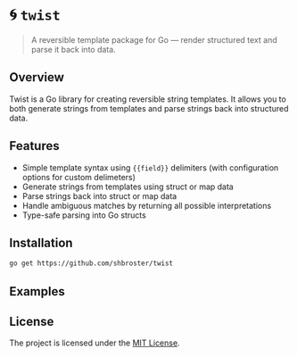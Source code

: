 # 🌀 `twist`

> A reversible template package for Go — render structured text and parse it back into data.

## Overview

Twist is a Go library for creating reversible string templates. It allows you to both generate strings from templates and parse strings back into structured data.

## Features

- Simple template syntax using `{{field}}` delimiters (with configuration options for custom delimeters)
- Generate strings from templates using struct or map data
- Parse strings back into struct or map data
- Handle ambiguous matches by returning all possible interpretations
- Type-safe parsing into Go structs

## Installation

```sh
go get https://github.com/shbroster/twist
```

## Examples




## License

The project is licensed under the [MIT License](./LICENSE).